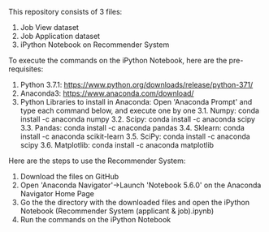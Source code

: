 This repository consists of 3 files:
1. Job View dataset
2. Job Application dataset
3. iPython Notebook on Recommender System

To execute the commands on the iPython Notebook, here are the pre-requisites:
1. Python 3.7.1: https://www.python.org/downloads/release/python-371/
2. Anaconda3: https://www.anaconda.com/download/
3. Python Libraries to install in Anaconda: Open 'Anaconda Prompt' and type each command below, and execute one by one
3.1. Numpy: conda install -c anaconda numpy
3.2. Scipy: conda install -c anaconda scipy 
3.3. Pandas: conda install -c anaconda pandas
3.4. Sklearn: conda install -c anaconda scikit-learn
3.5. SciPy: conda install -c anaconda scipy
3.6. Matplotlib: conda install -c anaconda matplotlib

Here are the steps to use the Recommender System:
1. Download the files on GitHub
2. Open 'Anaconda Navigator'->Launch 'Notebook 5.6.0' on the Anaconda Navigator Home Page
3. Go the the directory with the downloaded files and open the iPython Notebook (Recommender System (applicant & job).ipynb)
4. Run the commands on the iPython Notebook
